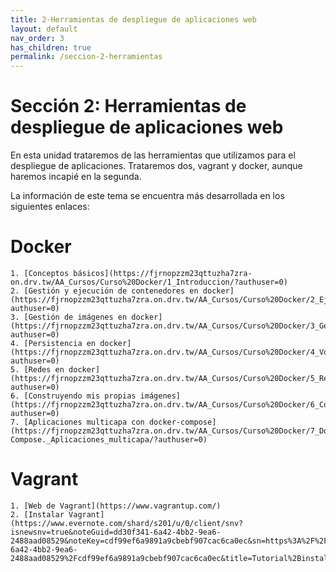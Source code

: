 ```yaml
---
title: 2-Herramientas de despliegue de aplicaciones web
layout: default
nav_order: 3
has_children: true
permalink: /seccion-2-herramientas
---
```


# Sección 2: Herramientas de despliegue de aplicaciones web

En esta unidad trataremos de las herramientas que utilizamos para el despliegue de aplicaciones. Trataremos dos, vagrant y docker, aunque haremos incapié en la segunda.

La información de este tema se encuentra más desarrollada en los siguientes enlaces:
# Docker
    1. [Conceptos básicos](https://fjrnopzzm23qttuzha7zra-on.drv.tw/AA_Cursos/Curso%20Docker/1_Introduccion/?authuser=0)
    2. [Gestión y ejecución de contenedores en docker](https://fjrnopzzm23qttuzha7zra.on.drv.tw/AA_Cursos/Curso%20Docker/2_Ejecutando_y_gestionando_contenedores_Docker/?authuser=0)
    3. [Gestión de imágenes en docker](https://fjrnopzzm23qttuzha7zra.on.drv.tw/AA_Cursos/Curso%20Docker/3_Gestin_de_imgenes_Docker/?authuser=0)
    4. [Persistencia en docker](https://fjrnopzzm23qttuzha7zra.on.drv.tw/AA_Cursos/Curso%20Docker/4_Volmenes_enDocker/?authuser=0)
    5. [Redes en docker](https://fjrnopzzm23qttuzha7zra.on.drv.tw/AA_Cursos/Curso%20Docker/5_Redes_en_Docker/?authuser=0)
    6. [Construyendo mis propias imágenes](https://fjrnopzzm23qttuzha7zra.on.drv.tw/AA_Cursos/Curso%20Docker/6_Construyendo_mis_propios_contenedores/?authuser=0)
    7. [Aplicaciones multicapa con docker-compose](https://fjrnopzzm23qttuzha7zra.on.drv.tw/AA_Cursos/Curso%20Docker/7_Docker-Compose._Aplicaciones_multicapa/?authuser=0)

# Vagrant
    1. [Web de Vagrant](https://www.vagrantup.com/)
    2. [Instalar Vagrant](https://www.evernote.com/shard/s201/u/0/client/snv?isnewsnv=true&noteGuid=dd30f341-6a42-4bb2-9ea6-2488aad08529&noteKey=cdf99ef6a9891a9cbebf907cac6ca0ec&sn=https%3A%2F%2Fwww.evernote.com%2Fshard%2Fs201%2Fsh%2Fdd30f341-6a42-4bb2-9ea6-2488aad08529%2Fcdf99ef6a9891a9cbebf907cac6ca0ec&title=Tutorial%2Binstalar%2BVagrant%2Bpara%2Busar%2Bambientes%2Bvirtuales%2Ben%2BGNU%252FLinux%2B%25C2%25B7%2BTutoriales%2BGNU%252FLinux%253A%2Bhacking%2Bpara%2Bprincipiantes)
